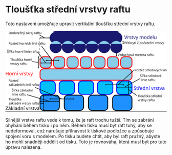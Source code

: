 Tloušťka střední vrstvy raftu
====
Toto nastavení umožňuje upravit vertikální tloušťku střední vrstvy raftu.

![Rozměry související s raftem](../images/raft_dimensions_cs.svg)

Silnější vrstva raftu vede k tomu, že je raft trochu tužší. Tím se zabrání ohýbání během tisku i po něm. Během tisku musí být raft tuhý, aby se nedeformoval, což narušuje přilnavost k tiskové podložce a způsobuje spojení voru s modelem. Po tisku budete chtít, aby byl raft pružný, abyste ho mohli snadněji oddělit od tisku. Toto je rovnováha, která musí být pro tuto úpravu nalezena.
